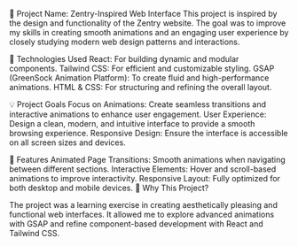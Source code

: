 🚀 Project Name: Zentry-Inspired Web Interface
This project is inspired by the design and functionality of the Zentry website. 
The goal was to improve my skills in creating smooth animations and an engaging user experience by closely studying modern web design patterns and interactions.

🎨 Technologies Used
React: For building dynamic and modular components.
Tailwind CSS: For efficient and customizable styling.
GSAP (GreenSock Animation Platform): To create fluid and high-performance animations.
HTML & CSS: For structuring and refining the overall layout.

💡 Project Goals
Focus on Animations: Create seamless transitions and interactive animations to enhance user engagement.
User Experience: Design a clean, modern, and intuitive interface to provide a smooth browsing experience.
Responsive Design: Ensure the interface is accessible on all screen sizes and devices.

🌟 Features
Animated Page Transitions: Smooth animations when navigating between different sections.
Interactive Elements: Hover and scroll-based animations to improve interactivity.
Responsive Layout: Fully optimized for both desktop and mobile devices.
📌 Why This Project?

The project was a learning exercise in creating aesthetically pleasing and functional web interfaces. It allowed me to explore advanced animations with GSAP and refine component-based development with React and Tailwind CSS.
